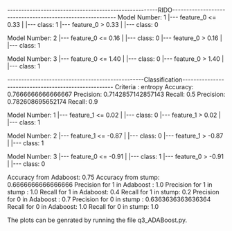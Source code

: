 ------------------------------------------------------RIDO----------------------------------------------------------
Model Number: 1
|--- feature_0 <= 0.33
|   |--- class: 1
|--- feature_0 >  0.33
|   |--- class: 0

Model Number: 2
|--- feature_0 <= 0.16
|   |--- class: 0
|--- feature_0 >  0.16
|   |--- class: 1

Model Number: 3
|--- feature_0 <= 1.40
|   |--- class: 0
|--- feature_0 >  1.40
|   |--- class: 1

-------------------------------------------------Classification-----------------------------------------------------
Criteria : entropy
Accuracy:  0.7666666666666667
Precision:  0.7142857142857143
Recall:  0.5
Precision:  0.782608695652174
Recall:  0.9

Model Number: 1
|--- feature_1 <= 0.02
|   |--- class: 0
|--- feature_1 >  0.02
|   |--- class: 1

Model Number: 2
|--- feature_1 <= -0.87
|   |--- class: 0
|--- feature_1 >  -0.87
|   |--- class: 1


Model Number: 3
|--- feature_0 <= -0.91
|   |--- class: 1
|--- feature_0 >  -0.91
|   |--- class: 0


Accuracy from Adaboost: 0.75
Accuracy from stump: 0.6666666666666666
Precision for 1 in Adaboost :  1.0
Precision for 1 in stump :  1.0
Recall for  1 in Adaboost:  0.4
Recall for  1 in stump:  0.2
Precision for 0 in Adaboost :  0.7
Precision for 0 in stump :  0.6363636363636364
Recall for  0 in Adaboost:  1.0
Recall for  0 in stump:  1.0

The plots can be genrated by running the file q3_ADABoost.py.